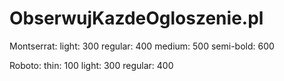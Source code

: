 # ObserwujKazdeOgloszenie.pl

Montserrat:
light: 300
regular: 400
medium: 500
semi-bold: 600

Roboto:
thin: 100
light: 300
regular: 400